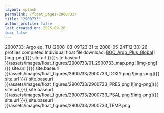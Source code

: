```yaml
---
layout: splash
permalink: /float_pages/2900733/
title: "2900733"
author_profile: false
last_created_on: 2025-09-26
toc: false
---
```

 
2900733: Argo eq. TU (2008-03-09T23:31 to 2008-05-24T12:30)
26 profiles completed
Individual float file download: [BGC_Argo_Plus_Global](https://ftp.soest.hawaii.edu/bgc_argo_plus/Individual_Floats/outliers_removed/2900733_Sprof_processed.nc)
![img-png]({{ site.url }}{{ site.baseurl }}/assets/images/float_figures/2900733/01_2900733_map.png
![img-png]({{ site.url }}{{ site.baseurl }}/assets/images/float_figures/2900733/2900733_DOXY.png
![img-png]({{ site.url }}{{ site.baseurl }}/assets/images/float_figures/2900733/2900733_PRES.png
![img-png]({{ site.url }}{{ site.baseurl }}/assets/images/float_figures/2900733/2900733_PSAL.png
![img-png]({{ site.url }}{{ site.baseurl }}/assets/images/float_figures/2900733/2900733_TEMP.png
